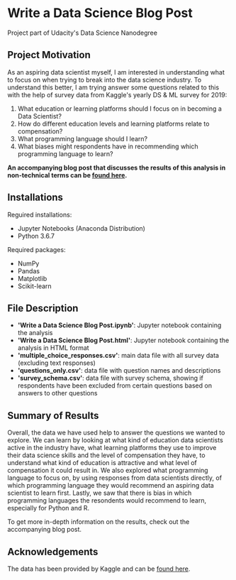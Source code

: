 # Write a Data Science Blog Post
Project part of Udacity's Data Science Nanodegree

## Project Motivation
As an aspiring data scientist myself, I am interested in understanding what to focus on when trying to break into the data science industry. To understand this better, I am trying answer some questions related to this with the help of survey data from Kaggle's yearly DS & ML survey for 2019:

1. What education or learning platforms should I focus on in becoming a Data Scientist?
2. How do different education levels and learning platforms relate to compensation?
3. What programming language should I learn?
4. What biases might respondents have in recommending which programming language to learn?

**An accompanying blog post that discusses the results of this analysis in non-technical terms can be [found here](https://medium.com/@linn.ohlsson/what-should-you-focus-on-as-an-aspiring-data-scientist-cfae11b70d88).**

## Installations
Reguired installations:
- Jupyter Notebooks (Anaconda Distribution)
- Python 3.6.7

Required packages:
- NumPy
- Pandas
- Matplotlib
- Scikit-learn

## File Description
- **'Write a Data Science Blog Post.ipynb'**: Jupyter notebook containing the analysis
- **'Write a Data Science Blog Post.html'**: Jupyter notebook containing the analysis in HTML format
- **'multiple_choice_responses.csv'**: main data file with all survey data (excluding text responses)
- **'questions_only.csv'**: data file with question names and descriptions
- **'survey_schema.csv'**: data file with survey schema, showing if respondents have been excluded from certain questions based on answers to other questions

## Summary of Results
Overall, the data we have used help to answer the questions we wanted to explore. We can learn by looking at what kind of education data scientists active in the industry have, what learning platforms they use to improve their data science skills and the level of compensation they have, to understand what kind of education is attractive and what level of compensation it could result in. We also explored what programming language to focus on, by using responses from data scientists directly, of which programming language they would recommend an aspiring data scientist to learn first. Lastly, we saw that there is bias in which programming languages the resondents would recommend to learn, especially for Python and R.

To get more in-depth information on the results, check out the accompanying blog post.

## Acknowledgements
The data has been provided by Kaggle and can be [found here](https://www.kaggle.com/c/kaggle-survey-2019).
